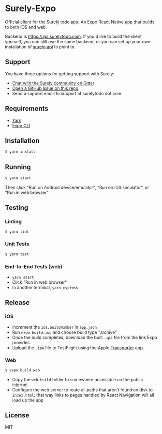 # Surely-Expo

Official client for the Surely todo app. An Expo React Native app that builds to both iOS and web.

Backend is <https://api.surelytodo.com>. If you'd like to build the client yourself, you can still use the same backend, or you can set up your own installation of [surely-api](https://github.com/CodingItWrong/surely-api) to point to.

## Support

You have three options for getting support with Surely:

- [Chat with the Surely community on Gitter](https://gitter.im/surelytodo/community)
- [Open a GitHub Issue on this repo](https://github.com/CodingItWrong/surely-expo/issues)
- Send a support email to support at surelytodo dot com

## Requirements

- [Yarn](https://yarnpkg.com/en/docs/install)
- [Expo CLI](https://docs.expo.dev/get-started/installation/)

## Installation

```bash
$ yarn install
```

## Running

```bash
$ yarn start
```

Then click "Run on Android device/emulator", "Run on iOS simulator", or "Run in web browser"

## Testing

### Linting

```bash
$ yarn lint
```

### Unit Tests

```bash
$ yarn test
```

### End-to-End Tests (web)

- `yarn start`
- Click "Run in web browser"
- In another terminal, `yarn cypress`

## Release

### iOS

- Increment the `ios.buildNumber` in `app.json`
- Run `expo build:ios` and choose build type "archive"
- Once the build completes, download the built `.ipa` file from the link Expo provides
- Upload the `.ipa` file to TestFlight using the Apple [Transporter](https://apps.apple.com/us/app/transporter/id1450874784?mt=12) app.

### Web

```bash
$ expo build:web
```

- Copy the `web-build` folder to somewhere accessible on the public internet
- Configure the web server to route all paths that aren't found on disk to `index.html`; that way links to pages handled by React Navigation will all load up the app

## License

MIT
